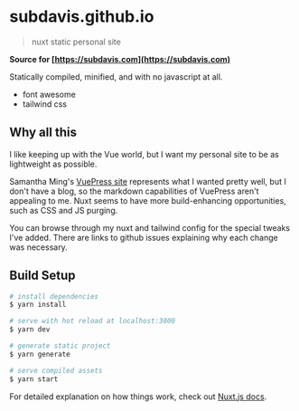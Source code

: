 # subdavis.github.io

> nuxt static personal site

**Source for [https://subdavis.com](https://subdavis.com)**

Statically compiled, minified, and with no javascript at all.

* font awesome
* tailwind css

## Why all this

I like keeping up with the Vue world, but I want my personal site to be as lightweight as possible.

Samantha Ming's [VuePress site](https://www.samanthaming.com/blog/building-my-new-site-with-vuepress/) represents what I wanted pretty well, but I don't have a blog, so the markdown capabilities of VuePress aren't appealing to me.  Nuxt seems to have more build-enhancing opportunities, such as CSS and JS purging.

You can browse through my nuxt and tailwind config for the special tweaks I've added.  There are links to github issues explaining why each change was necessary.

## Build Setup

``` bash
# install dependencies
$ yarn install

# serve with hot reload at localhost:3000
$ yarn dev

# generate static project
$ yarn generate

# serve compiled assets
$ yarn start
```

For detailed explanation on how things work, check out [Nuxt.js docs](https://nuxtjs.org).
